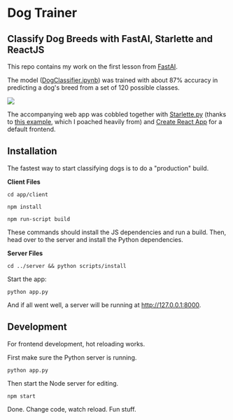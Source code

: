 # Dog Trainer
## Classify Dog Breeds with FastAI, Starlette and ReactJS

This repo contains my work on the first lesson from [FastAI](https://www.fast.ai/).

The model ([DogClassifier.ipynb](./DogClassifier.ipynb)) was trained with about 87% accuracy in predicting a dog's breed from a set of 120 possible classes. 

![](./images/dog-classifier.gif)  

The accompanying web app was cobbled together with [Starlette.py](https://www.starlette.io/) (thanks to [this example](https://github.com/simonw/cougar-or-not), which I poached heavily from) and [Create React App](https://github.com/facebook/create-react-app) for a default frontend.

## Installation

The fastest way to start classifying dogs is to do a "production" build.

**Client Files**

`cd app/client`

`npm install`

`npm run-script build`

These commands should install the JS dependencies and run a build. Then, head over to the server and install the Python dependencies.

**Server Files**

`cd ../server && python scripts/install`

Start the app:

`python app.py`

And if all went well, a server will be running at http://127.0.0.1:8000.

## Development

For frontend development, hot reloading works.

First make sure the Python server is running.

`python app.py`

Then start the Node server for editing.

`npm start`

Done. Change code, watch reload. Fun stuff.
